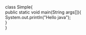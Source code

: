 class Simple{  
    public static void main(String args[]){  
     System.out.println("Hello java");  
    }  
} 
